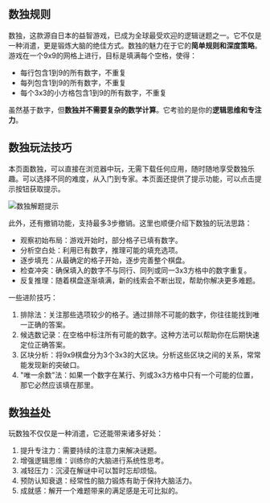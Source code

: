 
## 数独规则

数独，这款源自日本的益智游戏，已成为全球最受欢迎的逻辑谜题之一。它不仅是一种消遣，更是锻炼大脑的绝佳方式。数独的魅力在于它的**简单规则和深度策略**。游戏在一个9x9的网格上进行，目标是填满每个空格，使得：

- 每行包含1到9的所有数字，不重复
- 每列包含1到9的所有数字，不重复
- 每个3x3的小方格包含1到9的所有数字，不重复

虽然基于数字，但**数独并不需要复杂的数学计算**。它考验的是你的**逻辑思维和专注力**。

## 数独玩法技巧

本页面数独，可以直接在浏览器中玩，无需下载任何应用，随时随地享受数独乐趣。可以选择不同的难度，从入门到专家。本页面还提供了提示功能，可以点击提示按钮获取提示。

![数独解题提示](https://slefboot-1251736664.file.myqcloud.com/20241011_ai_gallery_sudoku_case1.png)

此外，还有撤销功能，支持最多3步撤销。这里也顺便介绍下数独的玩法思路：

- 观察初始布局：游戏开始时，部分格子已填有数字。
- 分析空白处：利用已有数字，推理可能的填充选项。
- 逐步填充：从最确定的格子开始，逐步完善整个棋盘。
- 检查冲突：确保填入的数字不与同行、同列或同一3x3方格中的数字重复。
- 反复推理：随着棋盘逐渐填满，新的线索会不断出现，帮助你解决更多难题。

一些进阶技巧：

1. 排除法：关注那些选项较少的格子。通过排除不可能的数字，你往往能找到唯一正确的答案。
2. 候选数记录：在空格中标注所有可能的数字。这种方法可以帮助你在后期快速定位正确答案。
3. 区块分析：将9x9棋盘分为3个3x3的大区块。分析这些区块之间的关系，常常能发现新的突破口。
4. "唯一余数"法：如果一个数字在某行、列或3x3方格中只有一个可能的位置，那它必然应该填在那里。

## 数独益处

玩数独不仅仅是一种消遣，它还能带来诸多好处：

1. 提升专注力：需要持续的注意力来解决谜题。
2. 增强逻辑思维：训练你的大脑进行系统性思考。
3. 减轻压力：沉浸在解谜中可以暂时忘却烦恼。
4. 预防认知衰退：经常性的脑力锻炼有助于保持大脑活力。
5. 成就感：解开一个难题带来的满足感是无可比拟的。
